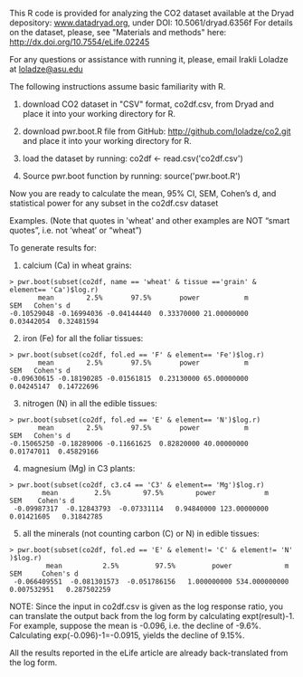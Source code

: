 This R code is provided for analyzing the CO2 dataset available at the Dryad depository:
www.datadryad.org, under DOI: 10.5061/dryad.6356f
For details on the dataset, please, see "Materials and methods" here:
http://dx.doi.org/10.7554/eLife.02245

For any questions or assistance with running it, please, email Irakli Loladze at loladze@asu.edu

The following instructions assume basic familiarity with R.

1) download CO2 dataset in "CSV" format, co2df.csv, from Dryad and place it into your working directory for R.

2) download pwr.boot.R file from GitHub: http://github.com/loladze/co2.git
and place it into your working directory for R.

3) load the dataset by running: co2df <- read.csv('co2df.csv')

4) Source pwr.boot function by running: source('pwr.boot.R')

Now you are ready to calculate the mean, 95% CI, SEM, Cohen’s d, and statistical power for any subset in the co2df.csv dataset

Examples.
(Note that quotes in 'wheat' and other examples are NOT “smart quotes”, i.e. not ‘wheat’ or “wheat”)

To generate results for:

1) calcium (Ca) in wheat grains:
```
> pwr.boot(subset(co2df, name == 'wheat' & tissue =='grain' & element== 'Ca')$log.r)
       mean        2.5%       97.5%       power           m         SEM   Cohen's d             
-0.10529048 -0.16994036 -0.04144440  0.33370000 21.00000000  0.03442054  0.32481594 
```
2) iron (Fe) for all the foliar tissues:
```
> pwr.boot(subset(co2df, fol.ed == 'F' & element== 'Fe')$log.r)
       mean        2.5%       97.5%       power           m         SEM   Cohen's d             
-0.09630615 -0.18190285 -0.01561815  0.23130000 65.00000000  0.04245147  0.14722696 
```

3) nitrogen (N) in all the edible tissues:

```
> pwr.boot(subset(co2df, fol.ed == 'E' & element== 'N')$log.r)
       mean        2.5%       97.5%       power           m         SEM   Cohen's d             
-0.15065250 -0.18289006 -0.11661625  0.82820000 40.00000000  0.01747011  0.45829166
```

4) magnesium (Mg) in C3 plants:
```
> pwr.boot(subset(co2df, c3.c4 == 'C3' & element== 'Mg')$log.r)
        mean         2.5%        97.5%        power            m          SEM    Cohen's d              
 -0.09987317  -0.12843793  -0.07331114   0.94840000 123.00000000   0.01421605   0.31842785 
 ```


5) all the minerals (not counting carbon (C) or N) in edible tissues:
```
> pwr.boot(subset(co2df, fol.ed == 'E' & element!= 'C' & element!= 'N' )$log.r)
         mean          2.5%         97.5%         power             m           SEM     Cohen's d               
 -0.066409551  -0.081301573  -0.051786156   1.000000000 534.000000000   0.007532951   0.287502259
 ```

NOTE: Since the input in co2df.csv is given as the log response ratio, you can translate the output back from the log form by calculating expt(result)-1. 
For example, suppose the mean is -0.096, i.e. the decline of -9.6%. Calculating exp(-0.096)-1=-0.0915, yields the decline of 9.15%.

All the results reported in the eLife article are already back-translated from the log form.